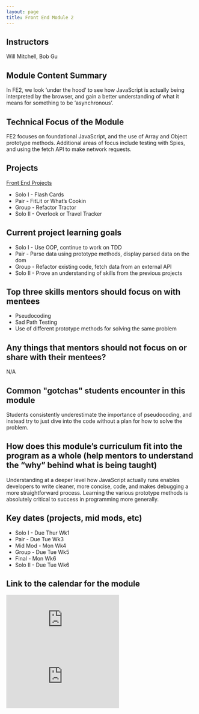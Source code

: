 ```yaml
---
layout: page
title: Front End Module 2
---
```


## Instructors

 Will Mitchell, Bob Gu

## Module Content Summary

In FE2, we look ‘under the hood’ to see how JavaScript is actually being interpreted by the browser, and gain a better understanding of what it means for something to be ‘asynchronous’.

## Technical Focus of the Module

FE2 focuses on foundational JavaScript, and the use of Array and Object prototype methods. Additional areas of focus include testing with Spies, and using the fetch API to make network requests.

## Projects

<section>
  <a href="https://frontend.turing.io/projects/" class="btn btn-dark">Front End Projects</a>
</section>

* Solo I - Flash Cards
* Pair - FitLit or What’s Cookin
* Group - Refactor Tractor
* Solo II - Overlook or Travel Tracker

## Current project learning goals

* Solo I - Use OOP, continue to work on TDD
* Pair - Parse data using prototype methods, display parsed data on the dom
* Group - Refactor existing code, fetch data from an external API
* Solo II - Prove an understanding of skills from the previous projects

## Top three skills mentors should focus on with mentees

* Pseudocoding
* Sad Path Testing
* Use of different prototype methods for solving the same problem

## Any things that mentors should __not__ focus on or share with their mentees?

N/A

## Common "gotchas" students encounter in this module

Students consistently underestimate the importance of pseudocoding, and instead try to just dive into the code without a plan for how to solve the problem.

## How does this module’s curriculum fit into the program as a whole __(help mentors to understand the “why” behind what is being taught)__

Understanding at a deeper level how JavaScript actually runs enables developers to write cleaner, more concise, code, and makes debugging a more straightforward process. Learning the various prototype methods is absolutely critical to success in programming more generally.

## Key dates (projects, mid mods, etc)

* Solo I - Due Thur Wk1
* Pair - Due Tue Wk3
* Mid Mod - Mon Wk4
* Group - Due Tue Wk5
* Final - Mon Wk6
* Solo II - Due Tue Wk6

## Link to the calendar for the module

<section class="module-content" data-module="2">
  <div class="responsive-iframe-container">
    <div class='tablet'>
      <iframe src="https://calendar.google.com/calendar/embed?showTitle=0&amp;showPrint=0&amp;showCalendars=0&amp;mode=AGENDA&amp;height=400&amp;wkst=1&amp;bgcolor=%23FFFFFF&amp;src=casimircreative.com_cjiffoqvtajq43n5mn290cp744%40group.calendar.google.com&amp;color=%230F4B38&amp;ctz=America%2FDenver"
        style="border-width:0" frameborder="0" scrolling="no"></iframe>
    </div>
    <div class='desktop'>
      <iframe src="https://calendar.google.com/calendar/embed?showTitle=0&amp;showNav=1&amp;showDate=0&amp;showPrint=0&amp;showTabs=0&amp;showCalendars=0&amp;showTz=0&amp;mode=WEEK&amp;height=400&amp;wkst=1&amp;bgcolor=%23FFFFFF&amp;src=casimircreative.com_cjiffoqvtajq43n5mn290cp744%40group.calendar.google.com&amp;color=%230F4B38&amp;ctz=America%2FDenver"
        style="border-width:0" frameborder="0" scrolling="no"></iframe>
    </div>
  </div>
</section>
